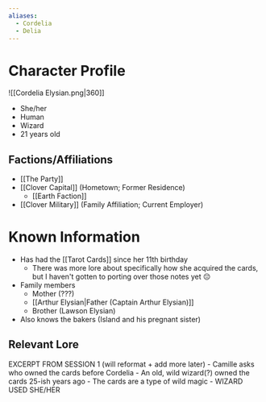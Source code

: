 ```yaml
---
aliases:
  - Cordelia
  - Delia
---
```


# Character Profile
![[Cordelia Elysian.png|360]]
- She/her
- Human
- Wizard
- 21 years old

## Factions/Affiliations
- [[The Party]]
- [[Clover Capital]] (Hometown; Former Residence)
	- [[Earth Faction]]
- [[Clover Military]] (Family Affiliation; Current Employer)

# Known Information
- Has had the [[Tarot Cards]] since her 11th birthday
	- There was more lore about specifically how she acquired the cards, but I haven't gotten to porting over those notes yet 😔
- Family members
	- Mother (???)
	- [[Arthur Elysian|Father (Captain Arthur Elysian)]]
	- Brother (Lawson Elysian)
- Also knows the bakers (Island and his pregnant sister)

## Relevant Lore
EXCERPT FROM SESSION 1 (will reformat + add more later)
	- Camille asks who owned the cards before Cordelia
		- An old, wild wizard(?) owned the cards 25-ish years ago
		- The cards are a type of wild magic
		- WIZARD USED SHE/HER